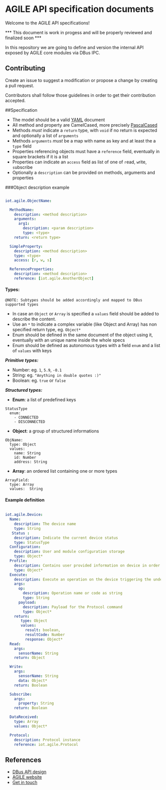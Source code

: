 # AGILE API specification documents

Welcome to the AGILE API specifications!

*** This document is work in progess and will be properly reviewed and finalized soon ***

In this repository we are going to define and version the internal API exposed by AGILE core modules via DBus IPC.

## Contributing

Create an issue to suggest a modification or propose a change by creating a pull request.

Contributors shall follow those guidelines in order to get their contribution accepted.

##Specification

- The model should be a valid [YAML](http://yaml.org/) document
- All method and property are CamelCased, more precisely [PascalCased](https://en.wikipedia.org/wiki/CamelCase)
- Methods *must* indicate a `return` type, with `void` if no return is expected and optionally a list of `arguments`
- Methods `arguments` *must* be a map with name as key and at least the a `type` field
- Properties referencing objects must have a `reference` field, eventually in square brackets if it is a list
- Properties can indicate an `access` field as list of one of  `r`ead, `w`rite, `s`ubscribe
- Optionally a `description` can be provided on methods, arguments and properties

###Object description example

```yaml

iot.agile.ObjectName:

  MethodName:
    description: <method description>
    arguments:
      arg1:
        description: <param description>
        type: <type>
    return: <return type>

  SimpleProperty:
    description: <method description>
    type: <type>
    access: [r, w, s]

  ReferenceProperties:
    description: <method description>
    reference: [iot.agile.AnotherObject]

```

#### Types:

`@NOTE: Subtypes should be added accordingly and mapped to DBus supported types`

- In case an `Object` or `Array` is specified a `values` field should be added to describe the content.
- Use an `*` to indicate a complex variable (like Object and Array) has non specified return type, eg. `Object*`
- Enum should be defined in the same document of the object using it, eventually with an unique name inside the whole specs
- Enum should be defined as autonomous types with a field `enum` and a list of `values` with keys


***Primitive types:***

- Number: eg. `1`, `5.9`, `-0.1`
- String: eg. `"Anything in double quotes :)"`
- Boolean: eg. `true` or `false`

***Structured types:***

- **Enum**: a list of predefined keys

```
StatusType
  enum:
    - CONNECTED
    - DISCONNECTED
```

- **Object**: a group of structured informations

```
ObjName:
  type: Object
  values:
    name: String
    id: Number
    address: String
```

- **Array**: an ordered list containing one or more types

```
ArrayField:
  type: Array
  values:  String
```

#### Example definition

```yaml

iot.agile.Device:
  Name:
    description: The device name
    type: String
   Status :
    description: Indicate the current device status
    type: StatusType
  Configuration:
    description: User and module configuration storage
    type: Object*
  Profile:
    description: Contains user provided information on device in order to handle at Protocol level the specific implementation
    type: Object*
  Execute:
    description: Execute an operation on the device triggering the underline Protocol implementation
    args:
      op:
        description: Operation name or code as string
        type: String
      payload:
        description: Payload for the Protocol command
        type: Object*
    return:
       type: Object
       values:
         result: boolean,
         resultCode: Number
         response: Object*
  Read:
    args:
      sensorName: String
    return: Object

  Write:
    args:
      sensorName: String
      data: Object*
    return: Boolean

  Subscribe:
    args:
      property: String
    return: Boolean

  DataReceived:
    type: Array
    values: Object*

  Protocol:
    description: Protocol instance
    reference: iot.agile.Protocol

```

## References

- [DBus API design](https://dbus.freedesktop.org/doc/dbus-api-design.html)
- [AGILE website](http://agile-iot.eu/)
- [Get in touch](https://twitter.com/agile_iot)

